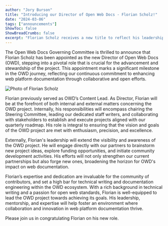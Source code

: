 ```yaml
---
author: "Jory Burson"
title: "Introducing our Director of Open Web Docs - Florian Scholz!"
date: "2024-03-06"
tags: ["announcements"]
ShowToc: false
ShowBreadCrumbs: false
excerpt: "Florian Scholz receives a new title to reflect his leadership at OWD."
---
```


The Open Web Docs Governing Committee is thrilled to announce that Florian Scholz has been appointed as the new Director of Open Web Docs (OWD), stepping into a pivotal role that is crucial for the advancement and stewardship of the project. This appointment marks a significant milestone in the OWD journey, reflecting our continuous commitment to enhancing web platform documentation through collaborative and open efforts.

![Photo of Florian Scholz](/img/florian.jpg)

Florian previously served as OWD’s Content Lead. As Director, Florian will be at the forefront of both internal and external matters concerning the OWD project. Internally, his responsibilities will encompass chairing the Steering Committee, leading our dedicated staff writers, and collaborating with stakeholders to establish and execute projects aligned with our quarterly roadmap. His role is integral to ensuring that the vision and goals of the OWD project are met with enthusiasm, precision, and excellence.

Externally, Florian's leadership will extend the visibility and awareness of the OWD project. He will engage directly with our partners to brainstorm new project ideas, explore funding opportunities, and initiate community development activities. His efforts will not only strengthen our current partnerships but also forge new ones, broadening the horizon for OWD's impact on web documentation.

Florian’s expertise and dedication are invaluable for the community of contributors, and set a high bar for technical writing and documentation engineering within the OWD ecosystem. With a rich background in technical writing and a passion for open web standards, Florian is well-equipped to lead the OWD project towards achieving its goals. His leadership, mentorship, and expertise will help foster an environment where collaboration and innovation in web platform documentation thrive.

Please join us in congratulating Florian on his new role.

